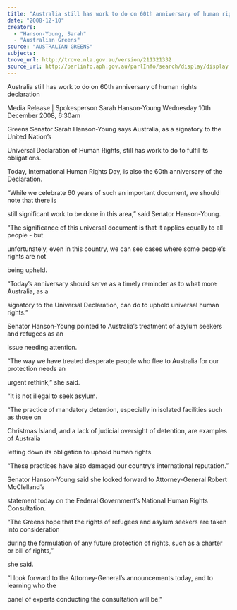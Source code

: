 ```yaml
---
title: "Australia still has work to do on 60th anniversary of human rights declaration."
date: "2008-12-10"
creators:
  - "Hanson-Young, Sarah"
  - "Australian Greens"
source: "AUSTRALIAN GREENS"
subjects:
trove_url: http://trove.nla.gov.au/version/211321332
source_url: http://parlinfo.aph.gov.au/parlInfo/search/display/display.w3p;query=Id%3A%22media/pressrel/XFLS6%22
---
```


 Australia still has work to do on 60th anniversary of human rights  declaration 

 Media Release | Spokesperson Sarah Hanson-Young   Wednesday 10th December 2008, 6:30am 

 Greens Senator Sarah Hanson-Young says Australia, as a signatory to the United Nation’s 

 Universal Declaration of Human Rights, still has work to do to fulfil its obligations. 

 Today, International Human Rights Day, is also the 60th anniversary of the Declaration. 

 “While we celebrate 60 years of such an important document, we should note that there is 

 still significant work to be done in this area,” said Senator Hanson-Young. 

 “The significance of this universal document is that it applies equally to all people - but 

 unfortunately, even in this country, we can see cases where some people’s rights are not 

 being upheld. 

 “Today’s anniversary should serve as a timely reminder as to what more Australia, as a 

 signatory to the Universal Declaration, can do to uphold universal human rights.” 

 Senator Hanson-Young pointed to Australia’s treatment of asylum seekers and refugees as an 

 issue needing attention. 

 “The way we have treated desperate people who flee to Australia for our protection needs an 

 urgent rethink,” she said. 

 “It is not illegal to seek asylum. 

 “The practice of mandatory detention, especially in isolated facilities such as those on 

 Christmas Island, and a lack of judicial oversight of detention, are examples of Australia 

 letting down its obligation to uphold human rights. 

 “These practices have also damaged our country’s international reputation.” 

 Senator Hanson-Young said she looked forward to Attorney-General Robert McClelland’s 

 statement today on the Federal Government’s National Human Rights Consultation. 

 “The Greens hope that the rights of refugees and asylum seekers are taken into consideration 

 during the formulation of any future protection of rights, such as a charter or bill of rights,” 

 she said. 

 “I look forward to the Attorney-General’s announcements today, and to learning who the 

 panel of experts conducting the consultation will be." 

 


